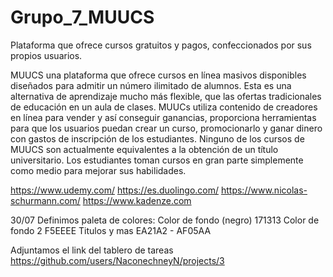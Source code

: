 # Grupo_7_MUUCS
Plataforma que ofrece cursos gratuitos y pagos, confeccionados por sus propios usuarios.

MUUCS una plataforma que  ofrece cursos en línea masivos disponibles diseñados para admitir un número ilimitado de alumnos. Esta es una alternativa de aprendizaje mucho más flexible, que las ofertas tradicionales de educación en un aula de clases.
MUUCs utiliza contenido de creadores en línea para vender y así conseguir ganancias, proporciona herramientas para que los usuarios puedan crear un curso, promocionarlo y ganar dinero con gastos de inscripción de los estudiantes.
Ninguno de los cursos de MUUCS son actualmente equivalentes a la obtención de un título universitario. Los estudiantes toman cursos en gran parte simplemente como medio para mejorar sus habilidades.

https://www.udemy.com/
https://es.duolingo.com/
https://www.nicolas-schurmann.com/
https://www.kadenze.com


30/07 Definimos paleta de colores: 
Color de fondo (negro) 171313
Color de fondo 2 F5EEEE
Titulos y mas EA21A2 - AF05AA

Adjuntamos el link del tablero de tareas https://github.com/users/NaconechneyN/projects/3